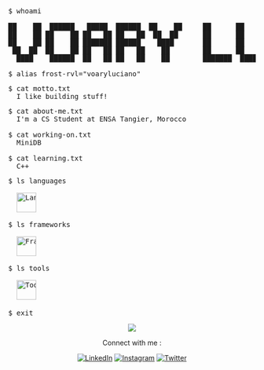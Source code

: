<pre>
$ whoami
  
██    ██  ██████   █████  ██████  ██    ██     ██      ██    ██  ██████ ██  █████  ███    ██  ██████  
██    ██ ██    ██ ██   ██ ██   ██  ██  ██      ██      ██    ██ ██      ██ ██   ██ ████   ██ ██    ██ 
██    ██ ██    ██ ███████ ██████    ████       ██      ██    ██ ██      ██ ███████ ██ ██  ██ ██    ██ 
 ██  ██  ██    ██ ██   ██ ██   ██    ██        ██      ██    ██ ██      ██ ██   ██ ██  ██ ██ ██    ██ 
  ████    ██████  ██   ██ ██   ██    ██        ███████  ██████   ██████ ██ ██   ██ ██   ████  ██████ 
  
$ alias frost-rvl="voaryluciano" 
</pre>

<pre>
$ cat motto.txt
  I like building stuff!
</pre>

<pre>
$ cat about-me.txt
  I'm a CS Student at ENSA Tangier, Morocco

$ cat working-on.txt
  MiniDB

$ cat learning.txt
  C++
</pre>

<pre>
$ ls languages

  <img src="https://skillicons.dev/icons?i=c,cpp,js,html,css" alt="Languages" height="40"/>
</pre>

<pre>
$ ls frameworks
  
  <img src="https://skillicons.dev/icons?i=react,tailwind" alt="Frameworks" height="40"/>
</pre>

<pre>
$ ls tools
  
  <img src="https://skillicons.dev/icons?i=git,linux,figma,nvim" alt="Tools" height="40"/>

$ exit
</pre>

<div align="center">
    <img src="https://github-readme-stats.vercel.app/api?username=frost-rvl&show_icons=false&theme=transparent" />
</div>

<p align="center">Connect with me :</p>
<div align="center">

  [![LinkedIn](https://skillicons.dev/icons?i=linkedin)](https://linkedin.com/in/voaryluciano)
  [![Instagram](https://skillicons.dev/icons?i=instagram)](https://instagram.com/voaryluciano)
  [![Twitter](https://skillicons.dev/icons?i=twitter)](https://twitter.com/voaryluciano)
  
</div>





